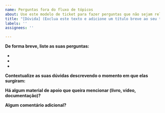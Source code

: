 ```yaml
---
name: Perguntas fora do fluxo de tópicos
about: Use este modelo de ticket para fazer perguntas que não sejam relacionadas a tópicos ativos (cujo título é do modelo "Tópico XX", onde XX corresponde ao número do tópico relacionado).
title: "[Dúvida] (Exclua este texto e adicione um título breve ao seu ticket)"
labels: ''
assignees: ''

---
```


**De forma breve, liste as suas perguntas:**

-
-
-

**Contextualize as suas dúvidas descrevendo o momento em que elas surgiram:**

**Há algum material de apoio que queira mencionar (livro, vídeo, documentação)?**

**Algum comentário adicional?**
